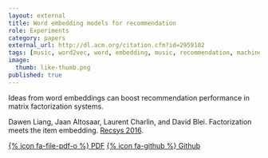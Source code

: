 ```yaml
---
layout: external
title: Word embedding models for recommendation
role: Experiments
category: papers
external_url: http://dl.acm.org/citation.cfm?id=2959182
tags: [music, word2vec, word, embedding, music, recommendation, machine learning, icml]
image:
  thumb: like-thumb.png
published: true
---
```


Ideas from word embeddings can boost recommendation performance in matrix factorization systems.

Dawen Liang, Jaan Altosaar, Laurent Charlin, and David Blei. Factorization meets the item embedding. [Recsys 2016](https://recsys.acm.org/recsys16/).

[{% icon fa-file-pdf-o %} PDF](2016_Liang-Altosaar-Charlin-Blei_CoFactor.pdf) [{% icon fa-github %} Github](https://github.com/dawenl/cofactor)